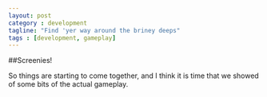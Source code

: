 ```yaml
---
layout: post
category : development
tagline: "Find 'yer way around the briney deeps"
tags : [development, gameplay]
---
```


##Screenies!

So things are starting to come together, and I think it is time that we showed of some bits of the actual gameplay.
